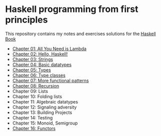 # Haskell programming from first principles

This repository contains my notes and exercises solutions for the [Haskell Book][haskell-book]

- [Chapter 01: All You Need is Lambda](/chapter-01)
- [Chapter 02: Hello, Haskell!](/chapter-02)
- [Chapter 03: Strings](/chapter-03)
- [Chapter 04: Basic datatypes](/chapter-04)
- [Chapter 05: Types](/chapter-05)
- [Chapter 06: Type classes](/chapter-06)
- [Chapter 07: More functional patterns](/chapter-07)
- [Chapter 08: Recursion](/chapter-08)
- Chapter 09: Lists
- Chapter 10: Folding lists
- Chapter 11: Algebraic datatypes
- Chapter 12: Signaling adversity
- Chapter 13: Building Projects
- Chapter 14: Testing
- Chapter 15: Monoid, Semigroup
- [Chapter 16: Functors](/chapter-16)

[haskell-book]: http://haskellbook.com/
